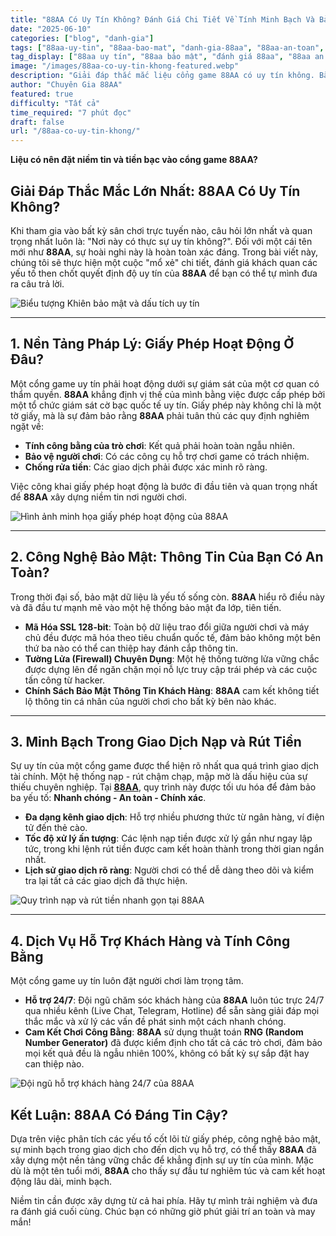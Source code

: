 ```yaml
---
title: "88AA Có Uy Tín Không? Đánh Giá Chi Tiết Về Tính Minh Bạch Và Bảo Mật"
date: "2025-06-10"
categories: ["blog", "danh-gia"]
tags: ["88aa-uy-tin", "88aa-bao-mat", "danh-gia-88aa", "88aa-an-toan", "cong-game-minh-bach"]
tag_display: ["88aa uy tín", "88aa bảo mật", "đánh giá 88aa", "88aa an toàn", "cổng game minh bạch"]
image: "/images/88aa-co-uy-tin-khong-featured.webp"
description: "Giải đáp thắc mắc liệu cổng game 88AA có uy tín không. Bài viết đi sâu vào phân tích các yếu tố cốt lõi như giấy phép hoạt động, công nghệ bảo mật, và sự minh bạch trong giao dịch."
author: "Chuyên Gia 88AA"
featured: true
difficulty: "Tất cả"
time_required: "7 phút đọc"
draft: false
url: "/88aa-co-uy-tin-khong/"
---
```



**Liệu có nên đặt niềm tin và tiền bạc vào cổng game **88AA**?**
## Giải Đáp Thắc Mắc Lớn Nhất: **88AA** Có Uy Tín Không?


Khi tham gia vào bất kỳ sân chơi trực tuyến nào, câu hỏi lớn nhất và quan trọng nhất luôn là: "Nơi này có thực sự uy tín không?". Đối với một cái tên mới như **88AA**, sự hoài nghi này là hoàn toàn xác đáng. Trong bài viết này, chúng tôi sẽ thực hiện một cuộc "mổ xẻ" chi tiết, đánh giá khách quan các yếu tố then chốt quyết định độ uy tín của **88AA** để bạn có thể tự mình đưa ra câu trả lời.


![Biểu tượng Khiên bảo mật và dấu tích uy tín](/images/88aa-co-uy-tin-khong-featured.webp)


---


## 1. Nền Tảng Pháp Lý: Giấy Phép Hoạt Động Ở Đâu?


Một cổng game uy tín phải hoạt động dưới sự giám sát của một cơ quan có thẩm quyền. **88AA** khẳng định vị thế của mình bằng việc được cấp phép bởi một tổ chức giám sát cờ bạc quốc tế uy tín. Giấy phép này không chỉ là một tờ giấy, mà là sự đảm bảo rằng **88AA** phải tuân thủ các quy định nghiêm ngặt về:
- **Tính công bằng của trò chơi**: Kết quả phải hoàn toàn ngẫu nhiên.
- **Bảo vệ người chơi**: Có các công cụ hỗ trợ chơi game có trách nhiệm.
- **Chống rửa tiền**: Các giao dịch phải được xác minh rõ ràng.

Việc công khai giấy phép hoạt động là bước đi đầu tiên và quan trọng nhất để **88AA** xây dựng niềm tin nơi người chơi.


![Hình ảnh minh họa giấy phép hoạt động của 88AA](/images/giay-phep-hoat-dong-88aa.webp)


---


## 2. Công Nghệ Bảo Mật: Thông Tin Của Bạn Có An Toàn?


Trong thời đại số, bảo mật dữ liệu là yếu tố sống còn. **88AA** hiểu rõ điều này và đã đầu tư mạnh mẽ vào một hệ thống bảo mật đa lớp, tiên tiến.
- **Mã Hóa SSL 128-bit**: Toàn bộ dữ liệu trao đổi giữa người chơi và máy chủ đều được mã hóa theo tiêu chuẩn quốc tế, đảm bảo không một bên thứ ba nào có thể can thiệp hay đánh cắp thông tin.
- **Tường Lửa (Firewall) Chuyên Dụng**: Một hệ thống tường lửa vững chắc được dựng lên để ngăn chặn mọi nỗ lực truy cập trái phép và các cuộc tấn công từ hacker.
- **Chính Sách Bảo Mật Thông Tin Khách Hàng**: **88AA** cam kết không tiết lộ thông tin cá nhân của người chơi cho bất kỳ bên nào khác.


---


## 3. Minh Bạch Trong Giao Dịch Nạp và Rút Tiền


Sự uy tín của một cổng game được thể hiện rõ nhất qua quá trình giao dịch tài chính. Một hệ thống nạp - rút chậm chạp, mập mờ là dấu hiệu của sự thiếu chuyên nghiệp. Tại [**88AA**](https://88aa.com.co "88AA"), quy trình này được tối ưu hóa để đảm bảo ba yếu tố: **Nhanh chóng - An toàn - Chính xác**.
- **Đa dạng kênh giao dịch**: Hỗ trợ nhiều phương thức từ ngân hàng, ví điện tử đến thẻ cào.
- **Tốc độ xử lý ấn tượng**: Các lệnh nạp tiền được xử lý gần như ngay lập tức, trong khi lệnh rút tiền được cam kết hoàn thành trong thời gian ngắn nhất.
- **Lịch sử giao dịch rõ ràng**: Người chơi có thể dễ dàng theo dõi và kiểm tra lại tất cả các giao dịch đã thực hiện.


![Quy trình nạp và rút tiền nhanh gọn tại 88AA](/images/quy-trinh-nap-rut-tien-88aa.webp)


---


## 4. Dịch Vụ Hỗ Trợ Khách Hàng và Tính Công Bằng


Một cổng game uy tín luôn đặt người chơi làm trọng tâm.
- **Hỗ trợ 24/7**: Đội ngũ chăm sóc khách hàng của **88AA** luôn túc trực 24/7 qua nhiều kênh (Live Chat, Telegram, Hotline) để sẵn sàng giải đáp mọi thắc mắc và xử lý các vấn đề phát sinh một cách nhanh chóng.
- **Cam Kết Chơi Công Bằng**: **88AA** sử dụng thuật toán **RNG (Random Number Generator)** đã được kiểm định cho tất cả các trò chơi, đảm bảo mọi kết quả đều là ngẫu nhiên 100%, không có bất kỳ sự sắp đặt hay can thiệp nào.


![Đội ngũ hỗ trợ khách hàng 24/7 của 88AA](/images/ho-tro-khach-hang-247-88aa.webp)


## Kết Luận: **88AA** Có Đáng Tin Cậy?


Dựa trên việc phân tích các yếu tố cốt lõi từ giấy phép, công nghệ bảo mật, sự minh bạch trong giao dịch cho đến dịch vụ hỗ trợ, có thể thấy **88AA** đã xây dựng một nền tảng vững chắc để khẳng định sự uy tín của mình. Mặc dù là một tên tuổi mới, **88AA** cho thấy sự đầu tư nghiêm túc và cam kết hoạt động lâu dài, minh bạch.

Niềm tin cần được xây dựng từ cả hai phía. Hãy tự mình trải nghiệm và đưa ra đánh giá cuối cùng. Chúc bạn có những giờ phút giải trí an toàn và may mắn!

